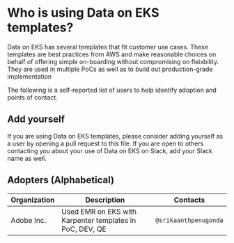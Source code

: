 # Who is using Data on EKS templates?
Data on EKS has several templates that fit customer use cases. These templates are best practices from AWS and make reasonable choices on behalf of offering simple on-boarding without compromising on fleixbility. They are used in multiple PoCs as well as to build out production-grade implementation

The following is a self-reported list of users to help identify adoption and points of contact.

## Add yourself
If you are using Data on EKS templates, please consider adding yourself as a user by opening a pull request to this file.
If you are open to others contacting you about your use of Data on EKS on Slack, add your Slack name as well.

## Adopters (Alphabetical)

| Organization | Description | Contacts |
| --- | --- | --- |
| Adobe Inc. | Used EMR on EKS with Karpenter templates in PoC, DEV, QE | `@srikaanthpenugonda` |
